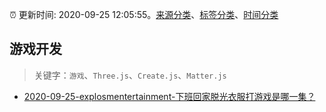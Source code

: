 :alarm_clock: 更新时间: 2020-09-25 12:05:55。[来源分类](../README.md)、[标签分类](../TAGS.md)、[时间分类](../TIMELINE.md)

## 游戏开发


> 关键字：`游戏`、`Three.js`、`Create.js`、`Matter.js`



- [2020-09-25-explosmentertainment-下班回家脱光衣服打游戏是哪一集？](https://www.v2ex.com/t/710489) 